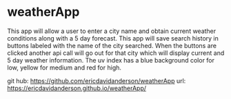 # weatherApp

This app will allow a user to enter a city name and obtain current weather conditions along with a 5 day forecast.  This app will save search history in buttons
labeled with the name of the city searched.  When the buttons are clicked another api call will go out for that city which will display current and 5 day weather
information.  The uv index has a blue background color for low, yellow for medium and red for high.
















git hub: https://github.com/ericdavidanderson/weatherApp
url: https://ericdavidanderson.github.io/weatherApp/
